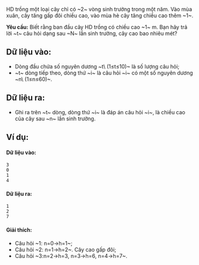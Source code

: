 HD trồng một loại cây chỉ có ~2~ vòng sinh trưởng trong một năm. Vào mùa xuân, cây tăng gấp đôi chiều cao, vào mùa hè cây tăng chiều cao thêm ~1~.

**Yêu cầu:** Biết rằng ban đầu cây HD trồng có chiều cao ~1~ m. Bạn hãy trả lời ~t~ câu hỏi dạng sau ~N~ lần sinh trưởng, cây cao bao nhiêu mét?

## Dữ liệu vào:
- Dòng đầu chứa số nguyên dương ~t\ (1≤t≤10)~ là số lượng câu hỏi;
- ~t~ dòng tiếp theo, dòng thứ ~i~ là câu hỏi ~i~ có một số nguyên dương ~n\ (1≤n≤60)~.

## Dữ liệu ra:
- Ghi ra trên ~t~ dòng, dòng thứ ~i~ là đáp án câu hỏi ~i~, là chiều cao của cây sau ~n~ lần sinh trưởng.

## Ví dụ:
#### Dữ liệu vào:
```
3
0
1
4
```

#### Dữ liệu ra:
```
1
2
7
```

#### Giải thích:
- Câu hỏi ~1: n=0→h=1~;
- Câu hỏi ~2: n=1→h=2~. Cây cao gấp đôi;
- Câu hỏi ~3:n=2→h=3, n=3→h=6, n=4→h=7~.